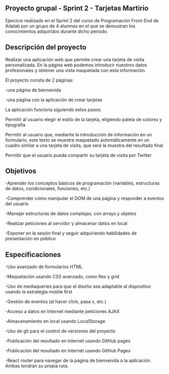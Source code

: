 Proyecto grupal - Sprint 2 - Tarjetas Martirio
------

Ejercicio realizado en el Sprint 2 del curso de Programación Front-End de Adalab por un grupo de 4 alumnas en el que se demustran los conocimientos adquiridos durante dicho periodo.

Descripción del proyecto
-------
Realizar una aplicación web que permite crear una tarjeta de visita personalizada. En la página web podemos introducir nuestros datos profesionales y obtener una vista maquetada con esta información.

El proyecto consta de 2 páginas:

-una página de bienvenida

-una página con la aplicación de crear tarjetas

La aplicación funciona siguiendo estos pasos:

Permitir al usuario elegir el estilo de la tarjeta, eligiendo paleta de colores y tipografía

Permitir al usuario que, mediante la introducción de información en un formulario, este texto se muestre maquetado automáticamente en un cuadro similar a una tarjeta de visita, que será la muestra del resultado final

Permitir que el usuario pueda compartir su tarjeta de visita por Twitter

Objetivos
----------------
-Aprender los conceptos básicos de programación (variables, estructuras de datos, condicionales, funciones, etc.)

-Comprender cómo manipular el DOM de una página y responder a eventos del usuario

-Manejar estructuras de datos complejas, con arrays y objetos

-Realizar peticiones al servidor y almacenar datos en local

-Exponer en la sesión final y seguir adquiriendo habilidades de presentación en público

Especificaciones
---------
-Uso avanzado de formularios HTML

-Maquetación usando CSS avanzado, como flex y grid

-Uso de mediaqueries para que el diseño sea adaptable al dispositivo usando la estrategia mobile first

-Gestión de eventos (al hacer click, pasa x, etc.)

-Acceso a datos en Internet mediante peticiones AJAX

-Almacenamiento en local usando LocalStorage

-Uso de git para el control de versiones del proyecto

-Publicación del resultado en Internet usando GitHub pages


-Publicación del resultado en Internet usando GitHub Pages

-React router para navegar de la página de bienvenida a la aplicación. Ambas tendrán su propia ruta.
